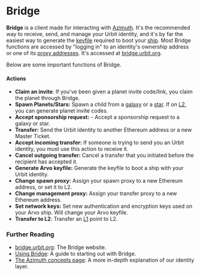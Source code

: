 # Bridge

**Bridge** is a client made for interacting with [Azimuth](azimuth.md). It's the recommended way to receive, send, and manage your Urbit identity, and it's by far the easiest way to generate the [keyfile](keyfile.md) required to boot your [ship](ship.md). Most Bridge functions are accessed by "logging in" to an identity's ownership address or one of its [proxy addresses](proxies.md). It's accessed at [bridge.urbit.org](https://bridge.urbit.org/).

Below are some important functions of Bridge.

#### Actions

- **Claim an invite**: If you've been given a planet invite code/link, you claim the planet through Bridge.
- **Spawn Planets/Stars:** Spawn a child from a [galaxy](galaxy.md) or a [star](star.md). If on [L2](rollups.md), you can generate planet invite codes.
- **Accept sponsorship request:** - Accept a sponsorship request to a galaxy or star.
- **Transfer:** Send the Urbit identity to another Ethereum address or a new Master Ticket.
- **Accept incoming transfer:** If someone is trying to send you an Urbit identity, you must use this action to receive it.
- **Cancel outgoing transfer:** Cancel a transfer that you initiated before the recipient has accepted it.
- **Generate Arvo keyfile:** Generate the keyfile to boot a ship with your Urbit identity.
- **Change spawn proxy:** Assign your spawn proxy to a new Ethereum address, or set it to L2.
- **Change management proxy:** Assign your transfer proxy to a new Ethereum address.
- **Set network keys:** Set new authentication and encryption keys used on your Arvo ship. Will change your Arvo keyfile.
- **Transfer to L2**: Transfer an [L1](azimuth.md) point to L2.

### Further Reading

- [bridge.urbit.org](https://bridge.urbit.org/): The Bridge website.
- [Using Bridge](https://urbit.org/using/id/using-bridge): A guide to starting out with Bridge.
- [The Azimuth concepts page](../system/identity/guides/advanced-azimuth-tools.md): A more in-depth explanation of our identity layer.
